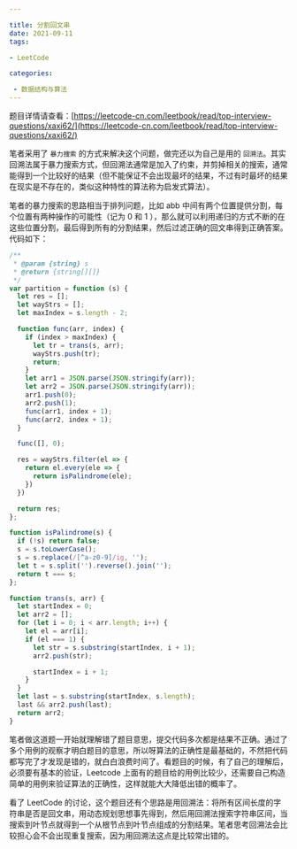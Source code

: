 ```yaml
---

title: 分割回文串
date: 2021-09-11
tags:

- LeetCode

categories:

 - 数据结构与算法
---
```


题目详情请查看：[https://leetcode-cn.com/leetbook/read/top-interview-questions/xaxi62/](https://leetcode-cn.com/leetbook/read/top-interview-questions/xaxi62/)

笔者采用了 `暴力搜索` 的方式来解决这个问题，做完还以为自己是用的 `回溯法`。其实回溯法属于暴力搜索方式，但回溯法通常是加入了约束，并剪掉相关的搜索，通常能得到一个比较好的结果（但不能保证不会出现最坏的结果，不过有时最坏的结果在现实是不存在的，类似这种特性的算法称为启发式算法）。

笔者的暴力搜索的思路相当于排列问题，比如 abb 中间有两个位置提供分割，每个位置有两种操作的可能性（记为 0 和 1 ），那么就可以利用递归的方式不断的在这些位置分割，最后得到所有的分割结果，然后过滤正确的回文串得到正确答案。代码如下：

```javascript
/**
 * @param {string} s
 * @return {string[][]}
 */
var partition = function (s) {
  let res = [];
  let wayStrs = [];
  let maxIndex = s.length - 2;

  function func(arr, index) {
    if (index > maxIndex) {
      let tr = trans(s, arr);
      wayStrs.push(tr);
      return;
    }
    let arr1 = JSON.parse(JSON.stringify(arr));
    let arr2 = JSON.parse(JSON.stringify(arr));
    arr1.push(0);
    arr2.push(1);
    func(arr1, index + 1);
    func(arr2, index + 1);
  }

  func([], 0);

  res = wayStrs.filter(el => {
    return el.every(ele => {
      return isPalindrome(ele);
    })
  })

  return res;
};

function isPalindrome(s) {
  if (!s) return false;
  s = s.toLowerCase();
  s = s.replace(/[^a-z0-9]/ig, '');
  let t = s.split('').reverse().join('');
  return t === s;
};

function trans(s, arr) {
  let startIndex = 0;
  let arr2 = [];
  for (let i = 0; i < arr.length; i++) {
    let el = arr[i];
    if (el === 1) {
      let str = s.substring(startIndex, i + 1);
      arr2.push(str);

      startIndex = i + 1;
    }
  }
  let last = s.substring(startIndex, s.length);
  last && arr2.push(last);
  return arr2;
}
```

笔者做这道题一开始就理解错了题目意思，提交代码多次都是结果不正确。通过了多个用例的观察才明白题目的意思，所以呀算法的正确性是最基础的，不然把代码都写完了才发现是错的，就白白浪费时间了。看题目的时候，有了自己的理解后，必须要有基本的验证，Leetcode 上面有的题目给的用例比较少，还需要自己构造简单的用例来验证算法的正确性，这样就能大大降低出错的概率了。

看了 LeetCode 的讨论，这个题目还有个思路是用回溯法：将所有区间长度的字符串是否是回文串，用动态规划思想事先得到，然后用回溯法搜索字符串区间，当搜索到叶节点就得到一个从根节点到叶节点组成的分割结果。笔者思考回溯法会比较担心会不会出现重复搜索，因为用回溯法这点是比较常出错的。



